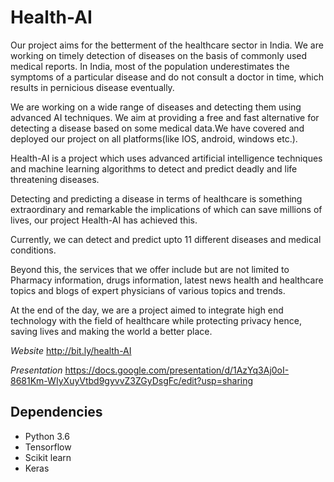 # Health-AI

Our project aims for the betterment of the healthcare sector in India. We are working on timely detection of diseases on the basis of commonly used medical reports. In India, most of the population underestimates the symptoms of a particular disease and do not consult a doctor in time, which results in pernicious disease eventually.

We are working on a wide range of diseases and detecting them using advanced AI techniques. We aim at providing a free and fast alternative for detecting a disease based on some medical data.We have covered and deployed our project on all platforms(like IOS, android, windows etc.).

Health-AI is a project which uses advanced artificial intelligence techniques and machine learning algorithms to detect and predict deadly and life threatening diseases.

Detecting and predicting a disease in terms of healthcare is something extraordinary and remarkable the implications of which can save millions of lives, our project Health-AI has achieved this.

Currently, we can detect and predict upto 11 different diseases and medical conditions.

Beyond this, the services that we offer include but are not limited to Pharmacy information, drugs information, latest news health and healthcare topics and blogs of expert physicians of various topics and trends.

At the end of the day, we are a project aimed to integrate high end technology with the field of healthcare while protecting privacy hence, saving lives and making the world a better place.

*Website*
http://bit.ly/health-AI

*Presentation*
https://docs.google.com/presentation/d/1AzYq3Aj0oI-8681Km-WIyXuyVtbd9gyvvZ3ZGyDsgFc/edit?usp=sharing

## Dependencies
* Python 3.6
* Tensorflow
* Scikit learn
* Keras
